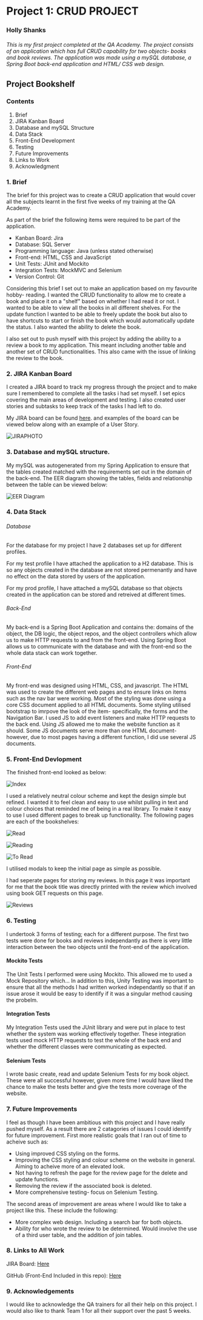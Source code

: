 # Project 1: CRUD PROJECT  
### Holly Shanks

###### This is my first project completed at the QA Academy. The project consists of an application which has full CRUD capability for two objects- books and book reviews. The application was made using a mySQL database, a Spring Boot back-end application and HTML/ CSS web design.   

## Project Bookshelf

### Contents

1. Brief
2. JIRA Kanban Board
3. Database and mySQL Structure
4. Data Stack
5. Front-End Development
6. Testing
7. Future Improvements
8. Links to Work
9. Acknowledgment

### 1. Brief

The brief for this project was to create a CRUD application that would cover all the subjects learnt in the first five weeks of my training at the QA Academy.   

As part of the brief the following items were required to be part of the application.

* Kanban Board: Jira
* Database: SQL Server
* Programming language: Java (unless stated otherwise)
* Front-end: HTML, CSS and JavaScript
* Unit Tests: JUnit and Mockito
* Integration Tests: MockMVC and Selenium
* Version Control: Git

Considering this brief I set out to make an application based on my favourite hobby- reading. I wanted the CRUD functionality to allow me to create a book and place it on a "shelf" based on whether I had read it or not. I wanted to be able to view all the books in all different shelves. For the update function I wanted to be able to freely update the book but also to have shortcuts to start or finish the book which would automatically update the status. I also wanted the ability to delete the book. 

I also set out to push myself with this project by adding the ability to a review a book to my application. This meant including another table and another set of CRUD functionalities. This also came with the issue of linking the review to the book. 

### 2. JIRA Kanban Board

I created a JIRA board to track my progress through the project and to make sure I remembered to complete all the tasks i had set myself. I set epics covering the main areas of development and testing. I also created user stories and subtasks to keep track of the tasks I had left to do. 

My JIRA board can be found [here][JIRALink]. and examples of the board can be viewed below along with an example of a User Story.

![JIRAPHOTO](JiraBoard.png)

### 3. Database and mySQL structure.

My mySQL was autogenerated from my Spring Application to ensure that the tables created matched with the requirements set out in the domain of the back-end. The EER diagram showing the tables, fields and relationship between the table can be viewed below:

![EER Diagram](EERDiagram.png)

### 4. Data Stack

###### Database

For the database for my project I have 2 databases set up for different profiles. 

For my test profile I have attached the application to a H2 database. This is so any objects created in the database are not stored permenantly and have no effect on the data stored by users of the application.

For my prod profile, I have attached a mySQL database so that objects created in the application can be stored and retreived at different times.

###### Back-End

My back-end is a Spring Boot Application and contains the: domains of the object, the DB logic, the object repos, and the object controllers which allow us to make HTTP requests to and from the front-end. Using Spring Boot allows us to communicate with the database and with the front-end so the whole data stack can work together.

###### Front-End

My front-end was designed using HTML, CSS, and javascript. The HTML was used to create the different web pages and to ensure links on items such as the nav bar were working. Most of the styling was done using a core CSS document applied to all HTML documents. Some styling utilised bootstrap to imrpove the look of the item- specifically, the forms and the Navigation Bar. I used JS to add event listeners and make HTTP requests to the back end. Using JS allowed me to make the website function as it should. Some JS documents serve more than one HTML document- however, due to most pages having a different function, I did use several JS documents.

### 5. Front-End Devlopment

The finished front-end looked as below:

![Index](IndexPage1.png)

I used a relatively neutral colour scheme and kept the design simple but refined. I wanted it to feel clean and easy to use whilst pulling in text and colour choices that reminded me of being in a real library. To make it easy to use I used different pages to break up functionality. The following pages are each of the bookshelves:

![Read](READPage.png)

![Reading](READINGPage.png)

![To Read](TOREADPage.png)

I utilised modals to keep the initial page as simple as possible. 

I had seperate pages for storing my reviews. In this page it was important for me that the book title was directly printed with the review which involved using book GET requests on this page.

![Reviews](ReviewPage.png)

### 6. Testing

I undertook 3 forms of testing; each for a different purpose. The first two tests were done for books and reviews independantly as there is very little interaction between the two objects until the front-end of the application.

#### Mockito Tests

The Unit Tests I performed were using Mockito. This allowed me to used a Mock Repository which... In addition to this, Unity Testing was important to ensure that all the methods I had written worked independantly so that if an issue arose it would be easy to identify if it was a singular method causing the probelm.

#### Integration Tests

My Integration Tests used the JUnit library and were put in place to test whether the system was working effectively together. These integration tests used mock HTTP requests to test the whole of the back end and whether the different classes were communicating as expected. 

#### Selenium Tests

I wrote basic create, read and update Selenium Tests for my book object. These were all successful however, given more time I would have liked the chance to make the tests better and give the tests more coverage of the website.

### 7. Future Improvements

I feel as though I have been ambitious with this project and I have really pushed myself. As a result there are 2 catagories of issues I could identify for future improvement. First more realistic goals that I ran out of time to acheive such as:

* Using improved CSS styling on the forms. 
* Improving the CSS styling and colour scheme on the website in general. Aiming to acheive more of an elevated look. 
* Not having to refresh the page for the review page for the delete and update functions.
* Removing the review if the associated book is deleted.
* More comprehensive testing- focus on Selenium Testing.

The second areas of improvement are areas where I would like to take a project like this. These include the following:

* More complex web design. Including a search bar for both objects. 
* Ability for who wrote the review to be determined. Would involve the use of a third user table, and the addition of join tables.


### 8. Links to All Work

JIRA Board: [Here][JIRALink]

GitHub (Front-End Included in this repo): [Here][GitHubLink]

### 9. Acknowledgements

I would like to acknowledge the QA trainers for all their help on this project. I would also like to thank Team 1 for all their support over the past 5 weeks.

[JIRALink]: https://qarestaurant.atlassian.net/secure/RapidBoard.jspa?rapidView=6&projectKey=PROJ&selectedIssue=PROJ-8
[GitHubLink]: https://github.com/HShanks19/ProjectBookshelf